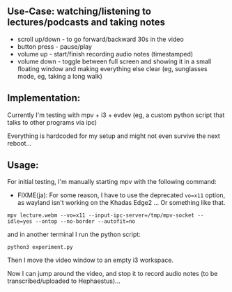 ## Use-Case: watching/listening to lectures/podcasts and taking notes

- scroll up/down - to go forward/backward 30s in the video
- button press - pause/play
- volume up - start/finish recording audio notes (timestamped)
- volume down - toggle between full screen and showing it in a small floating window and making everything else clear (eg, sunglasses mode, eg, taking a long walk)

## Implementation:

Currently I'm testing with mpv + i3 + evdev (eg, a custom python script that talks to other programs via ipc)

Everything is hardcoded for my setup and might not even survive the next reboot...

## Usage:

For initial testing, I'm manually starting mpv with the following command:

- FIXME(ja): For some reason, I have to use the deprecated `vo=x11` option, as wayland isn't working on the Khadas Edge2 ... Or something like that.

```
mpv lecture.webm --vo=x11 --input-ipc-server=/tmp/mpv-socket --idle=yes --ontop --no-border --autofit=no
```

and in another terminal I run the python script:

```
python3 experiment.py
```

Then I move the video window to an empty i3 workspace.

Now I can jump around the video, and stop it to record audio notes (to be transcribed/uploaded to Hephaestus)...


